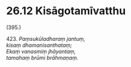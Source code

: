 # 26.12 Kisāgotamīvatthu

(395.)

423\. _Paṃsukūladharaṃ jantuṃ,_  
_kisaṃ dhamanisanthataṃ;_  
_Ekaṃ vanasmiṃ jhāyantaṃ,_  
_tamahaṃ brūmi brāhmaṇaṃ._
